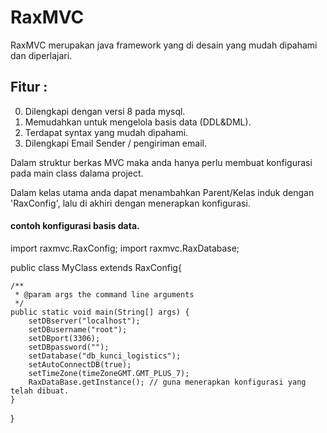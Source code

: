 # RaxMVC

RaxMVC merupakan java framework yang di desain yang mudah dipahami dan diperlajari. 
## Fitur :
0. Dilengkapi dengan versi 8 pada mysql.
1. Memudahkan untuk mengelola basis data (DDL&DML).
2. Terdapat syntax yang mudah dipahami.
3. Dilengkapi Email Sender / pengiriman email. 

Dalam struktur berkas MVC maka anda hanya perlu membuat konfigurasi pada main class dalama project.

Dalam kelas utama anda dapat menambahkan Parent/Kelas induk dengan 'RaxConfig', lalu di akhiri dengan menerapkan konfigurasi.

#### contoh konfigurasi basis data.

import raxmvc.RaxConfig;
import raxmvc.RaxDatabase;

public class MyClass extends RaxConfig{
    
    /**
     * @param args the command line arguments
     */
    public static void main(String[] args) {
        setDBserver("localhost");
        setDBusername("root");
        setDBport(3306);
        setDBpassword("");
        setDatabase("db_kunci_logistics");
        setAutoConnectDB(true);
        setTimeZone(timeZoneGMT.GMT_PLUS_7);       
        RaxDataBase.getInstance(); // guna menerapkan konfigurasi yang telah dibuat.
    }
    
}
